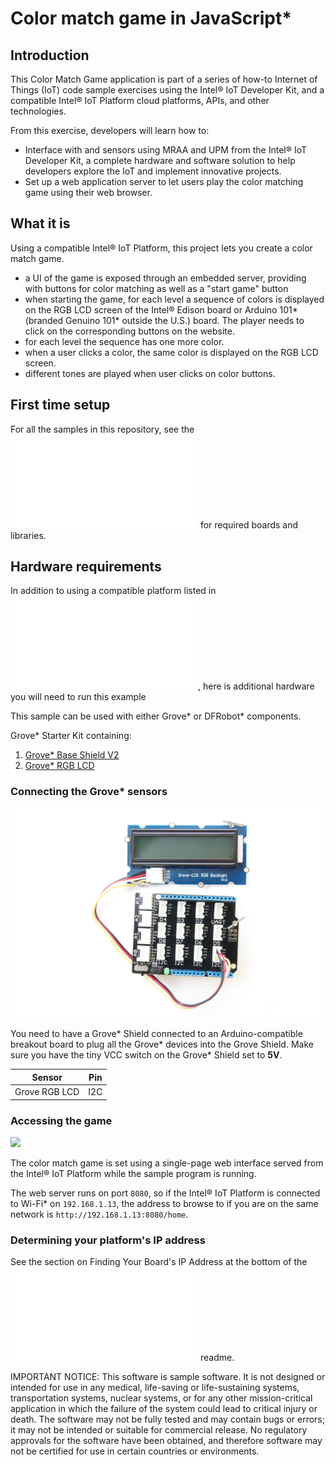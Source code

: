 # Color match game in JavaScript*

## Introduction

This Color Match Game application is part of a series of how-to Internet of Things (IoT) code sample exercises using the Intel® IoT Developer Kit, and a compatible Intel® IoT Platform cloud platforms, APIs, and other technologies.

From this exercise, developers will learn how to:<br>

- Interface with and sensors using MRAA and UPM from the Intel® IoT Developer Kit, a complete hardware and software solution to help developers explore the IoT and implement innovative projects.<br>
- Set up a web application server to let users play the color matching game using their web browser.

## What it is

Using a compatible Intel® IoT Platform, this project lets you create a color match game.<br>
- a UI of the game is exposed through an embedded server, providing with buttons for color matching as well as a "start game" button<br>
- when starting the game, for each level a sequence of colors is displayed on the RGB LCD screen of the Intel® Edison board or Arduino 101\* (branded Genuino 101\* outside the U.S.) board. The player needs to click on the corresponding buttons on the website.
- for each level the sequence has one more color.<br>
- when a user clicks a color, the same color is displayed on the RGB LCD screen.<br>
- different tones are played when user clicks on color buttons.

## First time setup  
For all the samples in this repository, see the ![General Setup Instructions](./../../README.md#setup) for required boards and libraries.

## Hardware requirements
In addition to using a compatible platform listed in ![Hardware Compatibility](./../../README.md#hardware-compatibility), here is additional hardware you will need to run this example

This sample can be used with either Grove\* or DFRobot\* components.

Grove\* Starter Kit containing:

1. [Grove\* Base Shield V2](https://www.seeedstudio.com/Base-Shield-V2-p-1378.html)
2. [Grove\* RGB LCD](http://iotdk.intel.com/docs/master/upm/node/classes/jhd1313m1.html)

### Connecting the Grove\* sensors

![](./images/color-match-grove.JPG)

You need to have a Grove\* Shield connected to an Arduino-compatible breakout board to plug all the Grove\* devices into the Grove Shield. Make sure you have the tiny VCC switch on the Grove\* Shield set to **5V**.

Sensor | Pin
--- | ---
Grove RGB LCD | I2C

### Accessing the game

![](./../../images/java/color-match-game-web.JPG)

The color match game is set using a single-page web interface served from the Intel® IoT Platform while the sample program is running.

The web server runs on port `8080`, so if the Intel® IoT Platform is connected to Wi-Fi\* on `192.168.1.13`, the address to browse to if you are on the same network is `http://192.168.1.13:8080/home`. 

### Determining your platform's IP address

See the section on Finding Your Board's IP Address at the bottom of the ![Setup Instructions](./../../README.md#finding-your-boards-ip-address) readme.

IMPORTANT NOTICE: This software is sample software. It is not designed or intended for use in any medical, life-saving or life-sustaining systems, transportation systems, nuclear systems, or for any other mission-critical application in which the failure of the system could lead to critical injury or death. The software may not be fully tested and may contain bugs or errors; it may not be intended or suitable for commercial release. No regulatory approvals for the software have been obtained, and therefore software may not be certified for use in certain countries or environments.

